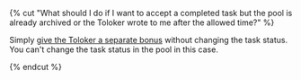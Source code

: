 {% cut "What should I do if I want to accept a completed task but the pool is already archived or the Toloker wrote to me after the allowed time?" %}

Simply [give the Toloker a separate bonus](../../../../guide/concepts/bonus.md) without changing the task status. You can't change the task status in the pool in this case.

{% endcut %}